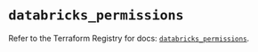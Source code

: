 # `databricks_permissions`

Refer to the Terraform Registry for docs: [`databricks_permissions`](https://registry.terraform.io/providers/databricks/databricks/1.36.0/docs/resources/permissions).
